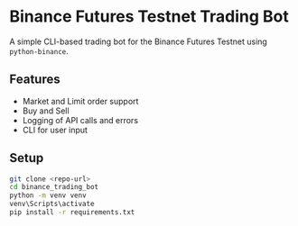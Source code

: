 # Binance Futures Testnet Trading Bot

A simple CLI-based trading bot for the Binance Futures Testnet using `python-binance`.

## Features
- Market and Limit order support
- Buy and Sell
- Logging of API calls and errors
- CLI for user input

## Setup
```bash
git clone <repo-url>
cd binance_trading_bot
python -m venv venv
venv\Scripts\activate
pip install -r requirements.txt
